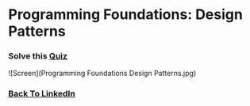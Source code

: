 # Programming Foundations: Design Patterns

### Solve this [Quiz](https://docs.google.com/forms/d/e/1FAIpQLScfWoGyYRhSmAhM5II3_er4ZXzmgjR90Y9tt55_GO-LBxjT_A/viewform)

![Screen](Programming Foundations Design Patterns.jpg)

### [Back To LinkedIn](../)
